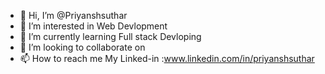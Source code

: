 - 👋 Hi, I’m @Priyanshsuthar
- 👀 I’m interested in Web Devlopment
- 🌱 I’m currently learning Full stack Devloping
- 💞️ I’m looking to collaborate on 
- 📫 How to reach me My Linked-in :www.linkedin.com/in/priyanshsuthar

<!---
Priyanshsuthar/Priyanshsuthar is a ✨ special ✨ repository because its `README.md` (this file) appears on your GitHub profile.
You can click the Preview link to take a look at your changes.
--->
